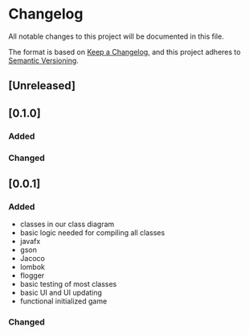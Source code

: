 # Changelog
All notable changes to this project will be documented in this file.

The format is based on [Keep a Changelog](https://keepachangelog.com/en/1.0.0/),
and this project adheres to [Semantic Versioning](https://semver.org/spec/v2.0.0.html).

## [Unreleased]



## [0.1.0]

### Added



### Changed




## [0.0.1]
### Added

- classes in our class diagram
- basic logic needed for compiling all classes
- javafx
- gson
- Jacoco
- lombok
- flogger
- basic testing of most classes
- basic UI and UI updating 
- functional initialized game

### Changed


